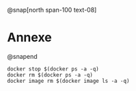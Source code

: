 @snap[north span-100 text-08]
# Annexe
@snapend

```
docker stop $(docker ps -a -q)
docker rm $(docker ps -a -q)
docker image rm $(docker image ls -a -q)
```
